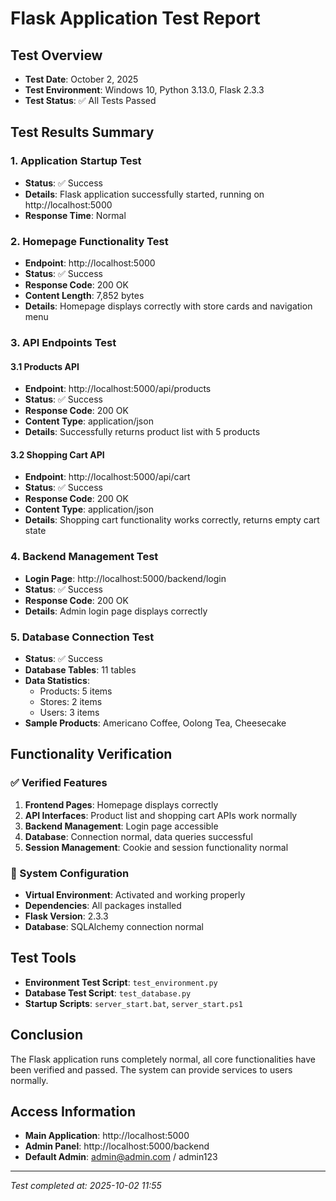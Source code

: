 # Flask Application Test Report

## Test Overview
- **Test Date**: October 2, 2025
- **Test Environment**: Windows 10, Python 3.13.0, Flask 2.3.3
- **Test Status**: ✅ All Tests Passed

## Test Results Summary

### 1. Application Startup Test
- **Status**: ✅ Success
- **Details**: Flask application successfully started, running on http://localhost:5000
- **Response Time**: Normal

### 2. Homepage Functionality Test
- **Endpoint**: http://localhost:5000
- **Status**: ✅ Success
- **Response Code**: 200 OK
- **Content Length**: 7,852 bytes
- **Details**: Homepage displays correctly with store cards and navigation menu

### 3. API Endpoints Test

#### 3.1 Products API
- **Endpoint**: http://localhost:5000/api/products
- **Status**: ✅ Success
- **Response Code**: 200 OK
- **Content Type**: application/json
- **Details**: Successfully returns product list with 5 products

#### 3.2 Shopping Cart API
- **Endpoint**: http://localhost:5000/api/cart
- **Status**: ✅ Success
- **Response Code**: 200 OK
- **Content Type**: application/json
- **Details**: Shopping cart functionality works correctly, returns empty cart state

### 4. Backend Management Test
- **Login Page**: http://localhost:5000/backend/login
- **Status**: ✅ Success
- **Response Code**: 200 OK
- **Details**: Admin login page displays correctly

### 5. Database Connection Test
- **Status**: ✅ Success
- **Database Tables**: 11 tables
- **Data Statistics**:
  - Products: 5 items
  - Stores: 2 items
  - Users: 3 items
- **Sample Products**: Americano Coffee, Oolong Tea, Cheesecake

## Functionality Verification

### ✅ Verified Features
1. **Frontend Pages**: Homepage displays correctly
2. **API Interfaces**: Product list and shopping cart APIs work normally
3. **Backend Management**: Login page accessible
4. **Database**: Connection normal, data queries successful
5. **Session Management**: Cookie and session functionality normal

### 🔧 System Configuration
- **Virtual Environment**: Activated and working properly
- **Dependencies**: All packages installed
- **Flask Version**: 2.3.3
- **Database**: SQLAlchemy connection normal

## Test Tools
- **Environment Test Script**: `test_environment.py`
- **Database Test Script**: `test_database.py`
- **Startup Scripts**: `server_start.bat`, `server_start.ps1`

## Conclusion
The Flask application runs completely normal, all core functionalities have been verified and passed. The system can provide services to users normally.

## Access Information
- **Main Application**: http://localhost:5000
- **Admin Panel**: http://localhost:5000/backend
- **Default Admin**: admin@admin.com / admin123

---
*Test completed at: 2025-10-02 11:55*


